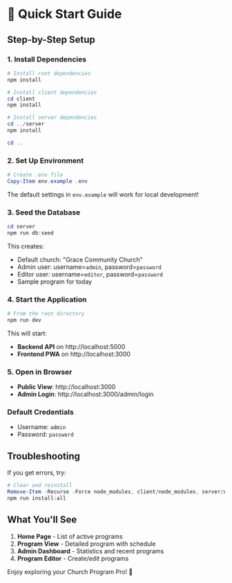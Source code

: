 # 🚀 Quick Start Guide

## Step-by-Step Setup

### 1. Install Dependencies

```powershell
# Install root dependencies
npm install

# Install client dependencies
cd client
npm install

# Install server dependencies
cd ../server
npm install

cd ..
```

### 2. Set Up Environment

```powershell
# Create .env file
Copy-Item env.example .env
```

The default settings in `env.example` will work for local development!

### 3. Seed the Database

```powershell
cd server
npm run db:seed
```

This creates:
- Default church: "Grace Community Church"
- Admin user: username=`admin`, password=`password`
- Editor user: username=`editor`, password=`password`
- Sample program for today

### 4. Start the Application

```powershell
# From the root directory
npm run dev
```

This will start:
- **Backend API** on http://localhost:5000
- **Frontend PWA** on http://localhost:3000

### 5. Open in Browser

- **Public View**: http://localhost:3000
- **Admin Login**: http://localhost:3000/admin/login

### Default Credentials
- Username: `admin`
- Password: `password`

## Troubleshooting

If you get errors, try:

```powershell
# Clear and reinstall
Remove-Item -Recurse -Force node_modules, client/node_modules, server/node_modules
npm run install:all
```

## What You'll See

1. **Home Page** - List of active programs
2. **Program View** - Detailed program with schedule
3. **Admin Dashboard** - Statistics and recent programs
4. **Program Editor** - Create/edit programs

Enjoy exploring your Church Program Pro! 🎉







